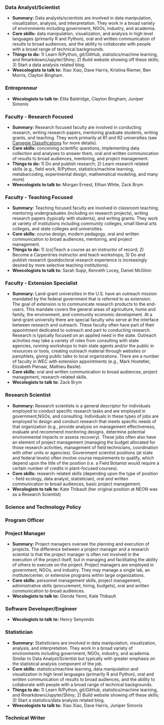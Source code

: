 ### Data Analyst/Scientist

* **Summary:** Data analysts/scientists are involved in data manipulation, visualization, analysis, and interpretation. They work in a broad variety of environments including government, NGOs, industry, and academia.
* **Core skills:** data manipulation, visualization, and analysis in high level languages (primarily R and Python), oral and written communication of results to broad audiences, and the ability to collaborate with people with a broad range of technical backgrounds.
* **Things to do:** 1) Learn R/Python, git/GitHub, statistics/machine learning, and Rmarkdown/Jupyter/Shiny; 2) Build website showing off these skills; 3) Start a data analysis related blog.
* **Weecologists to talk to:** Xiao Xiao, Dave Harris, Kristina Riemer, Ben Morris, Clayton Bingham.

### Entrepreneur
* **Wecologists to talk to:** Elita Baldridge, Clayton Bingham, Juniper Simonis

### Faculty - Research Focused

* **Summary:** Research focused faculty are involved in conducting research, writing research papers, mentoring graduate students, writing grants, and teaching. They work primarily at R1 and R2 universities (see [Carnegie Classifications](http://carnegieclassifications.iu.edu/) for more details).
* **Core skills:** conceiving scientific questions, implementing data collection and analyses to answer them, oral and written communication of results to broad audiences, mentoring, and project management.
* **Things to do:** 1) Do and publish research; 2) Learn research related skills (e.g., field work, R/Python, statistics/machine learning, metabarcoding, experimental design, mathematical modeling, and many more)
* **Weecologists to talk to:** Morgan Ernest, Ethan White, Zack Brym

### Faculty - Teaching Focused

* **Summary:** Teaching focused faculty are involved in classroom teaching, mentoring undergraduates (including on  research projects), writing research papers (typically with students), and writing grants. They work at variety of institutions including community colleges, small liberal arts colleges, and state colleges and universities.
* **Core skills:** course design, modern pedagogy, oral and written communication to broad audiences, mentoring, and project management.
* **Things to do:** 1) (co)Teach a course as an instructor of record; 2) Become a Carpentries instructor and teach workshops; 3) Do and publish research (postdoctoral research experience is increasingly desired by more selective teaching institutions).
* **Weecologists to talk to:** Sarah Supp, Kenneth Locey, Daniel McGlinn

### Faculty - Extension Specialist
* **Summary:** Land-grant universities in the U.S. have an outreach mission mandated by the federal government that is referred to as extension. The goal of extension is to communicate research products to the end-users. This mandate covers the general areas of agriculture, home and family, the environment, and community economic development. At a land-grant university there are special faculty who serve at the interface between research and outreach. These faculty often have part of their appointment dedicated to outreach and part to conducting research. Research is typically focused on an applied need in the state. Outreach activities may take a variety of roles from consulting with state agencies, running workshops to train state agents and/or the public in resources or tools, creating outreach material through websites or pamphlets, giving public talks to local organizations. There are a number of faculty in WEC with extension appointments (e.g., Mark Hostetler, Elizabeth Pienaar, Mathieu Basile).
* **Core skills:** oral and written communication to broad audiences, project management, research-related skills.
* **Wecologists to talk to:** Zack Brym

### Research Scientist
* **Summary:** Research scientists is a general descriptor for individuals employed to conduct specific research tasks and are employed in government,NGOs, and consulting. Individuals in these types of jobs are employed to design and conduct research that meets specific needs of that organization (e.g., provide analysis on management effectiveness, evaluate and recommend monitoring designs, determine potential environmental impacts or assess recovery). These jobs often also have an element of project management (managing the budget allocated for those research activities, management of field technicians, coordination with other units or agencies). Government scientist positions (at state and federal levels) often involve course requirements to qualify, which depend upon the title of the position (i.e. a Field Botanist would require a certain number of credits in plant-focused courses).
* **Core skills:** research-related skills (depending upon the type of position - field ecology, data analyst, statistician), oral and written communication to broad audiences, basic project management.
* **Wecologists to talk to:** Kate Thibault (her original position at NEON was as a Research Scientist)

### Science and Technology Policy

### Program Officer

### Project Manager
* **Summary:** Project managers oversee the planning and execution of projects. The difference between a project manager and a research scientist is that the project manager is often not involved in the execution of the project itself, but in managing and facilitating the ability of others to execute on the project. Project managers are employed in government, NGOs, and industry. They may manage a single lab, an institute/center, or extensive programs within large organizations.
* **Core skills:** personnel management skills, project management, administrative skills (procurement, hiring, budgets), oral and written communication to broad audiences.
* **Wecologists to talk to:** Glenda Yenni, Kate Thibault

### Software Developer/Engineer
* **Wecologists to talk to:** Henry Senyondo

### Statistician
* **Summary:** Statisticians are involved in data manipulation, visualization, analysis, and interpretation. They work in a broad variety of environments including government, NGOs, industry, and academia. Similar to Data Analyst/Scientist but typically with greater emphasis on the statistical analysis component of the job.
* **Core skills:** statistics/machine learning, data manipulation and visualization in high level languages (primarily R and Python), oral and written communication of results to broad audiences, and the ability to collaborate with people with a broad range of technical backgrounds.
* **Things to do:** 1) Learn R/Python, git/GitHub, statistics/machine learning, and Rmarkdown/Jupyter/Shiny; 2) Build website showing off these skills; 3) Start a statistics/data analysis related blog.
* **Weecologists to talk to:** Xiao Xiao, Dave Harris, Juniper Simonis

### Technical Writer